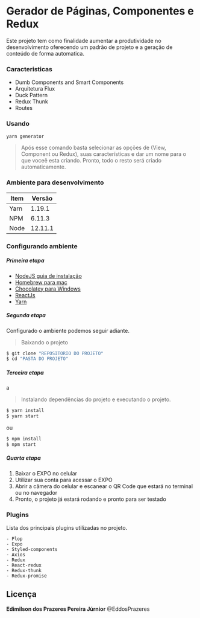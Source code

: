 # Gerador de Páginas, Componentes e Redux
Este projeto tem como finalidade aumentar a produtividade no desenvolvimento oferecendo um padrão de projeto e a geração de conteúdo de forma automatica.

### Caracteristicas
  - Dumb Components and Smart Components
  - Arquitetura Flux
  - Duck Pattern
  - Redux Thunk
  - Routes

### Usando
```python
yarn generator
```
> Após esse comando basta selecionar as opções de (View, Component ou Redux), suas características e dar um nome para o que voceê esta criando. Pronto, todo o resto será criado automaticamente.

### Ambiente para desenvolvimento 

| Item | Versão |
| ------ | ------ |
| Yarn | 1.19.1 |
| NPM | 6.11.3 |
| Node | 12.11.1 |

### Configurando ambiente

##### Primeira etapa
- [NodeJS guia de instalação](https://nodejs.org/en/download/package-manager/ "Instalação")
- [Homebrew para mac](https://brew.sh/index_pt-br "Instalação")
- [Chocolatey para Windows](https://chocolatey.org/ "Instalação")
- [ReactJs ](https://reactjs.org/docs/add-react-to-a-new-app.html "Instalação")
- [Yarn ](https://yarnpkg.com/lang/en/docs/install/#mac-stable "Instalação")


##### Segunda etapa

Configurado o ambiente podemos seguir adiante.

> Baixando o projeto
```sh
$ git clone "REPOSITORIO DO PROJETO"
$ cd "PASTA DO PROJETO"
```


##### Terceira etapa
a
> Instalando dependências do projeto e executando o projeto.
```sh
$ yarn install
$ yarn start
```
ou
```sh
$ npm install
$ npm start
```

##### Quarta etapa
1. Baixar o EXPO no celular
2. Utilizar sua conta para acessar o EXPO
3. Abrir a câmera do celular e escanear o QR Code que estará no terminal ou no navegador
4. Pronto, o projeto já estará rodando e pronto para ser testado

### Plugins

Lista dos principais plugins utilizadas no projeto.

    - Plop
    - Expo 
    - Styled-components
    - Axios
    - Redux
    - React-redux
    - Redux-thunk
    - Redux-promise
    
Licença
----
**Edimilson dos Prazeres Pereira Júrnior** @EddosPrazeres
